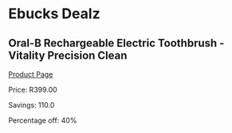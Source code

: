
# Ebucks Dealz
## Oral-B Rechargeable Electric Toothbrush - Vitality Precision Clean
[Product Page](https://www.ebucks.com/web/shop/productSelected.do?prodId=1085598206&catId=908594260)

Price: R399.00

Savings: 110.0

Percentage off: 40%
	